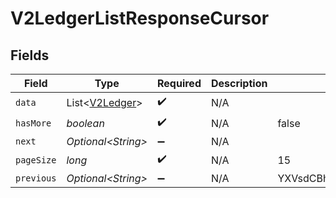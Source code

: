 # V2LedgerListResponseCursor


## Fields

| Field                                              | Type                                               | Required                                           | Description                                        | Example                                            |
| -------------------------------------------------- | -------------------------------------------------- | -------------------------------------------------- | -------------------------------------------------- | -------------------------------------------------- |
| `data`                                             | List\<[V2Ledger](../../models/shared/V2Ledger.md)> | :heavy_check_mark:                                 | N/A                                                |                                                    |
| `hasMore`                                          | *boolean*                                          | :heavy_check_mark:                                 | N/A                                                | false                                              |
| `next`                                             | *Optional\<String>*                                | :heavy_minus_sign:                                 | N/A                                                |                                                    |
| `pageSize`                                         | *long*                                             | :heavy_check_mark:                                 | N/A                                                | 15                                                 |
| `previous`                                         | *Optional\<String>*                                | :heavy_minus_sign:                                 | N/A                                                | YXVsdCBhbmQgYSBtYXhpbXVtIG1heF9yZXN1bHRzLol=       |